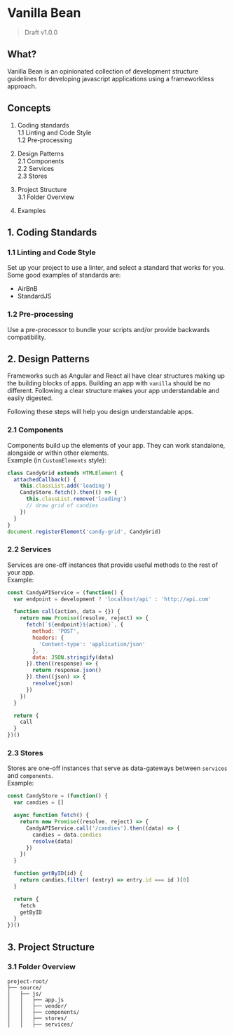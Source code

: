 # Vanilla Bean
> Draft v1.0.0

## What?
Vanilla Bean is an opinionated collection of development structure guidelines for developing javascript applications using a frameworkless approach.

## Concepts
1. Coding standards  
  1.1 Linting and Code Style  
  1.2 Pre-processing

2. Design Patterns  
  2.1 Components  
  2.2 Services  
  2.3 Stores

3. Project Structure  
  3.1 Folder Overview

4. Examples

## 1. Coding Standards
### 1.1 Linting and Code Style
Set up your project to use a linter, and select a standard that works for you.  
Some good examples of standards are:  
- AirBnB
- StandardJS

### 1.2 Pre-processing
Use a pre-processor to bundle your scripts and/or provide backwards compatibility.

## 2. Design Patterns
Frameworks such as Angular and React all have clear structures making up the building blocks of apps. Building an app with `vanilla` should be no different. Following a clear structure makes your app understandable and easily digested.

Following these steps will help you design understandable apps.

### 2.1 Components
Components build up the elements of your app. They can work standalone, alongside or within other elements.  
Example (in `CustomElements` style):  
```js
class CandyGrid extends HTMLElement {
  attachedCallback() {
    this.classList.add('loading')
    CandyStore.fetch().then(() => {
      this.classList.remove('loading')
      // draw grid of candies
    })
  }
}
document.registerElement('candy-grid', CandyGrid)
```

### 2.2 Services
Services are one-off instances that provide useful methods to the rest of your app.  
Example:  
```js
const CandyAPIService = (function() {
  var endpoint = development ? 'localhost/api' : 'http://api.com'

  function call(action, data = {}) {
    return new Promise((resolve, reject) => {
      fetch(`${endpoint}${action}`, {
        method: 'POST',
        headers: {
          'Content-type': 'application/json'
        },
        data: JSON.stringify(data)
      }).then((response) => {
        return response.json()
      }).then((json) => {
        resolve(json)
      })
    })
  }

  return {
    call
  }
})()
```

### 2.3 Stores
Stores are one-off instances that serve as data-gateways between `services` and `components`.  
Example:  
```js
const CandyStore = (function() {
  var candies = []

  async function fetch() {
    return new Promise((resolve, reject) => {
      CandyAPIService.call('/candies').then((data) => {
        candies = data.candies
        resolve(data)
      })
    })
  }

  function getByID(id) {
    return candies.filter( (entry) => entry.id === id )[0]
  }

  return {
    fetch
    getByID
  }
})()
```

## 3. Project Structure
### 3.1 Folder Overview
```
project-root/
├── source/
│   ├── js/
│   │   ├── app.js
│   │   ├── vendor/
│   │   ├── components/
│   │   ├── stores/
│   │   ├── services/
```
